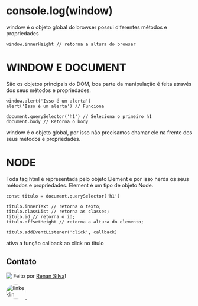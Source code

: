 # console.log(window)

window é o objeto global do browser
possui diferentes métodos e propriedades

`window.innerHeight // retorna a altura do browser`

# WINDOW E DOCUMENT

São os objetos principais do DOM, boa parte da manipulação é feita através dos seus métodos e propriedades.

```
window.alert('Isso é um alerta')
alert('Isso é um alerta') // Funciona

document.querySelector('h1') // Seleciona o primeiro h1
document.body // Retorna o body
```

window é o objeto global, por isso não precisamos chamar ele na frente dos seus métodos e propriedades.

# NODE

Toda tag html é representada pelo objeto Element e por isso herda os seus métodos e propriedades. Element é um tipo de objeto Node.

```
const titulo = document.querySelector('h1')

titulo.innerText // retorna o texto;
titulo.classList // retorna as classes;
titulo.id // retorna o id;
titulo.offsetHeight // retorna a altura do elemento;

titulo.addEventListener('click', callback)
```

ativa a função callback ao click no titulo

## Contato

<img align="left" src="https://avatars.githubusercontent.com/renyzeraa?size=100">

Feito por [Renan Silva](https://github.com/renyzeraa)!

<a href="https://www.linkedin.com/in/renan-silva-307733224/" target="_blank">
    <img style="border-radius:50%;" src="https://raw.githubusercontent.com/maurodesouza/profile-readme-generator/master/src/assets/icons/social/linkedin/default.svg" width="52" height="40" alt="linkedin logo"  />
  </a>&nbsp;

<br clear="left"/>
